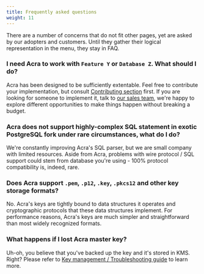```yaml
---
title: Frequently asked questions
weight: 11
---
```


There are a number of concerns that do not fit other pages, yet are asked by our adopters and customers. Until they gather their logical representation in the menu, they stay in FAQ.

### I need Acra to work with `Feature Y` or `Database Z`. What should I do?

Acra has been designed to be sufficiently extentable. Feel free to contribute your implementation, but consult [Contributing section](/acra/contributing-and-community/) first. If you are looking for someone to implement it, talk to [our sales team](mailto:sales@cossacklabs.com), we're happy to explore different opportunities to make things happen without breaking a budget. 


### Acra does not support highly-complex SQL statement in exotic PostgreSQL fork under rare circumstances, what do I do?

We're constantly improving Acra's SQL parser, but we are small company with limited resources. Aside from Acra, problems with wire protocol / SQL support could stem from database you're using - 100% protocol compatibility is, indeed, rare. 


### Does Acra support `.pem`, `.p12`, `.key`, `.pkcs12` and other key storage formats?

No. Acra's keys are tightly bound to data structures it operates and cryptographic protocols that these data structures implement. For performance reasons, Acra's keys are much simpler and straightforward than most widely recognized formats.

### What happens if I lost Acra master key?

Uh-oh, you believe that you've backed up the key and it's stored in KMS. Right? Please refer to [Key management / Troubleshooting guide](/acra/security-controls/key-management/troubleshooting/#losing-the-keys) to learn more.
